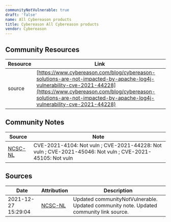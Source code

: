 ```yaml
---
communityNotVulnerable: true
draft: 'false'
name: All Cybereason products
title: Cybereason All Cybereason products
vendor: Cybereason
---
```



## Community Resources
| Resource | Link |
| --- | --- |
| source | [https://www.cybereason.com/blog/cybereason-solutions-are-not-impacted-by-apache-log4j-vulnerability-cve-2021-44228](https://www.cybereason.com/blog/cybereason-solutions-are-not-impacted-by-apache-log4j-vulnerability-cve-2021-44228) |

## Community Notes
| Source | Note |
| --- | --- |
| [NCSC-NL](https://github.com/NCSC-NL/log4shell/blob/main/software/README.md) | CVE-2021-4104: Not vuln ; CVE-2021-44228: Not vuln ; CVE-2021-45046: Not vuln ; CVE-2021-45105: Not vuln </ul> |

## Sources
| Date | Attribution | Description |
| --- | --- | --- |
| 2021-12-27 15:29:04 | [NCSC-NL](https://github.com/NCSC-NL/log4shell/blob/main/software/README.md) | Updated communityNotVulnerable. Updated community note. Updated community link source.  |
